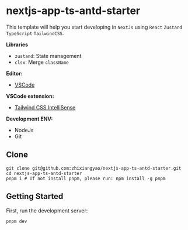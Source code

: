 # nextjs-app-ts-antd-starter

This template will help you start developing in `NextJs` using `React` `Zustand` `TypeScript` `TailwindCSS`.

**Libraries**

- `zustand`: State management
- `clsx`: Merge `className`

**Editor:**

- [VSCode](https://code.visualstudio.com/)

**VSCode extension:**

- [Tailwind CSS IntelliSense](https://marketplace.visualstudio.com/items?itemName=bradlc.vscode-tailwindcss)

**Development ENV:**

- NodeJs
- Git

## Clone

```shell
git clone git@github.com:zhixiangyao/nextjs-app-ts-antd-starter.git
cd nextjs-app-ts-antd-starter
pnpm i # If not install pnpm, please run: npm install -g pnpm
```

## Getting Started

First, run the development server:

```bash
pnpm dev
```
